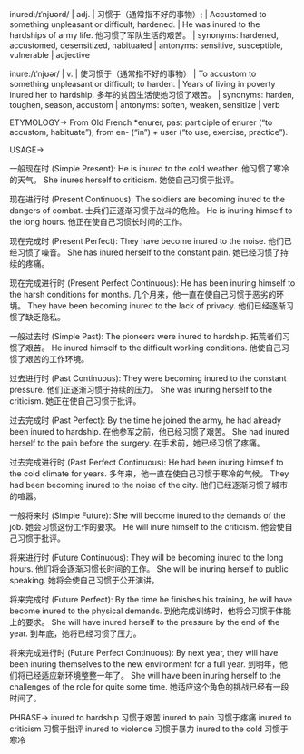 inured:/ɪˈnjʊərd/ | adj. | 习惯于（通常指不好的事物）;  |  Accustomed to something unpleasant or difficult; hardened.  |  He was inured to the hardships of army life. 他习惯了军队生活的艰苦。 | synonyms: hardened, accustomed, desensitized, habituated  | antonyms: sensitive, susceptible, vulnerable | adjective

inure:/ɪˈnjʊər/ | v. | 使习惯于（通常指不好的事物） | To accustom to something unpleasant or difficult; to harden. |  Years of living in poverty inured her to hardship.  多年的贫困生活使她习惯了艰苦。 | synonyms:  harden, toughen, season, accustom  | antonyms: soften, weaken, sensitize | verb


ETYMOLOGY->
From Old French *enurer, past participle of enurer (“to accustom, habituate”), from en- (“in”) + user (“to use, exercise, practice”).

USAGE->

一般现在时 (Simple Present):
He is inured to the cold weather.  他习惯了寒冷的天气。
She inures herself to criticism. 她使自己习惯于批评。

现在进行时 (Present Continuous):
The soldiers are becoming inured to the dangers of combat. 士兵们正逐渐习惯于战斗的危险。
He is inuring himself to the long hours. 他正在使自己习惯长时间的工作。

现在完成时 (Present Perfect):
They have become inured to the noise. 他们已经习惯了噪音。
She has inured herself to the constant pain. 她已经习惯了持续的疼痛。

现在完成进行时 (Present Perfect Continuous):
He has been inuring himself to the harsh conditions for months.  几个月来，他一直在使自己习惯于恶劣的环境。
They have been becoming inured to the lack of privacy.  他们已经逐渐习惯了缺乏隐私。


一般过去时 (Simple Past):
The pioneers were inured to hardship.  拓荒者们习惯了艰苦。
He inured himself to the difficult working conditions. 他使自己习惯了艰苦的工作环境。

过去进行时 (Past Continuous):
They were becoming inured to the constant pressure. 他们正逐渐习惯于持续的压力。
She was inuring herself to the criticism. 她正在使自己习惯于批评。

过去完成时 (Past Perfect):
By the time he joined the army, he had already been inured to hardship.  在他参军之前，他已经习惯了艰苦。
She had inured herself to the pain before the surgery.  在手术前，她已经习惯了疼痛。

过去完成进行时 (Past Perfect Continuous):
He had been inuring himself to the cold climate for years. 多年来，他一直在使自己习惯于寒冷的气候。
They had been becoming inured to the noise of the city.  他们已经逐渐习惯了城市的喧嚣。

一般将来时 (Simple Future):
She will become inured to the demands of the job. 她会习惯这份工作的要求。
He will inure himself to the criticism. 他会使自己习惯于批评。

将来进行时 (Future Continuous):
They will be becoming inured to the long hours. 他们将会逐渐习惯长时间的工作。
She will be inuring herself to public speaking. 她将会使自己习惯于公开演讲。

将来完成时 (Future Perfect):
By the time he finishes his training, he will have become inured to the physical demands.  到他完成训练时，他将会习惯于体能上的要求。
She will have inured herself to the pressure by the end of the year. 到年底，她将已经习惯了压力。

将来完成进行时 (Future Perfect Continuous):
By next year, they will have been inuring themselves to the new environment for a full year. 到明年，他们将已经适应新环境整整一年了。
She will have been inuring herself to the challenges of the role for quite some time.  她适应这个角色的挑战已经有一段时间了。



PHRASE->
inured to hardship 习惯于艰苦
inured to pain 习惯于疼痛
inured to criticism 习惯于批评
inured to violence 习惯于暴力
inured to the cold 习惯于寒冷
